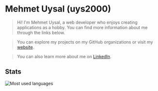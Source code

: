 # Mehmet Uysal (uys2000)
 
>Hi! I'm Mehmet Uysal, a web developer who enjoys creating applications as a hobby. You can find more information about me through the links below.

>You can explore my projects on my GitHub organizations or visit my [website][WEBLINK].

>You can also learn more about me on [LinkedIn][INLINK].

## Stats

![Most used languages][STATS]

[WEBLINK]:https://mehmetuysal.dev/
[INLINK]:https://www.linkedin.com/in/uys2000/

[STATS]:https://github-profile-summary-cards.vercel.app/api/cards/most-commit-language?username=uys2000&theme=transparent